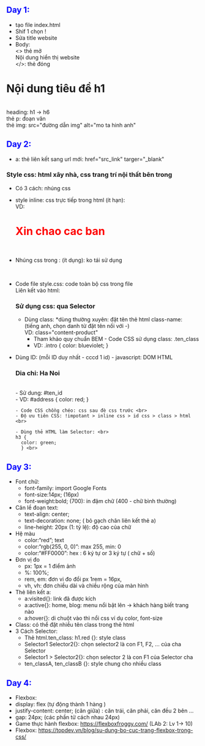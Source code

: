 ## Day 1:

- tạo file index.html <br>
- Shif 1 chọn ! <br>
- Sửa title website <br>
- Body: <br>
<> thẻ mở <br>
Nội dung hiển thị website <br>
</>: thẻ đóng <br>
<h1>Nội dung tiêu đề h1</h1> <br>
heading: h1 -> h6 <br>
thẻ p: đoạn văn <br>
thẻ img: src="đường dẫn img" alt="mo ta hinh anh" <br>

## Day 2:

- a: thẻ liên kết sang url mới: href="src_link" targer="\_blank" <br>

### Style css: html xây nhà, css trang trí nội thất bên trong <br>

- Có 3 cách: nhúng css <br>
- style inline: css trực tiếp trong html (ít hạn): <br> VD: <h1 style="color: red">Xin chao cac ban</h1> <br>
- Nhúng css trong <head></head>: (ít dụng): ko tái sử dụng <br>
  <style>
       h2 {
         color: blue;
       }
     </style>
     <br>
- Code file style.css: code toàn bộ css trong file <br>
  Liên kết vào html: <link href="./style.css" rel="stylesheet" /> <br>

  ### Sử dụng css: qua Selector <br>

  - Dùng class: \*dùng thường xuyên: đặt tên thẻ html class-name: <br>
    (tiếng anh, chọn danh từ đặt tên nối với -) <br>
    VD: class="content-product" <br>
    - Tham khảo quy chuẩn BEM - Code CSS sử dụng class: .ten_class <br>
    - VD: .intro {
      color: blueviolet;
      }

- Dùng ID: (mỗi ID duy nhất - cccd 1 id) - javascript: DOM HTML <br>
  <h3 id="address">Dia chi: Ha Noi</h3> <br>
    - Sử dung: #ten_id <br>
    - VD: #address {
      color: red;
      } <br>

      - Code CSS chồng chéo: css sau đè css trước <br>
      - Độ ưu tiên CSS: !impotant > inline css > id css > class > html <br>

      - Dùng thẻ HTML làm Selector: <br>
      h3 {
        color: green;
        } <br>

## Day 3:

- Font chữ: <br>
  - font-family: import Google Fonts  <br>
  - font-size:14px; (16px)  <br>
  - font-weight:bold; (700): in đậm chữ (400 - chữ bình thường)  <br>
- Căn lề đoạn text:  <br>
  - text-align: center;  <br>
  - text-decoration: none; ( bỏ gạch chân liên kết thẻ a)  <br>
  - line-height: 20px (1: tỷ lệ): độ cao của chữ  <br>
- Hệ màu  <br>
  - color:“red”; text  <br>
  - color:“rgb(255, 0, 0)”: max 255, min: 0  <br>
  - color:“#FF0000”: hex : 6 ký tự or 3 ký tự ( chữ + số)  <br>
- Đơn vị đo  <br>
  - px: 1px = 1 điểm ảnh  <br>
  - %: 100%;  <br>
  - rem, em: đơn vi đo đổi px 1rem = 16px,  <br>
  - vh, vh: đơn chiều dài và chiều rộng của màn hình  <br>
- Thẻ liên kết a:  <br>
  - a:visited{}: link đã được kích  <br>
  - a:active{}: home, blog: menu nổi bật lên -> khách hàng biết trang nào  <br>
  - a:hover{}: di chuột vào thì nổi css ví dụ color, font-size  <br>
- Class: có thể đặt nhiều tên class trong thẻ html  <br>
- 3 Cách Selector:  <br>
  - Thẻ html.ten_class: h1.red {}: style class  <br>
  - Selector1 Selector2{}: chọn selector2 là con F1, F2, ... của cha Selector  <br>
  - Selector1 > Selector2{}: chọn selector 2 là con F1 của Selector cha  <br>
  - ten_classA, ten_classB {}: style chung cho nhiều class  <br>


## Day 4: 
- Flexbox: 
- display: flex (tự động thành 1 hàng )
- justify-content: center; (căn giữa) : căn trái, căn phải, căn đều 2 bên ...
- gap: 24px; (các phần tử cách nhau 24px)
- Game thực hành flexbox: https://flexboxfroggy.com/ (LAb 2: Lv 1-> 10)
- Flexbox: https://topdev.vn/blog/su-dung-bo-cuc-trang-flexbox-trong-css/